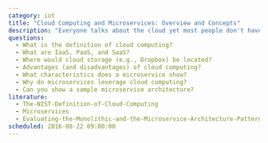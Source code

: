 ```yaml
---
category: iot
title: "Cloud Computing and Microservices: Overview and Concepts"
description: "Everyone talks about the cloud yet most people don't have a proper understand of cloud computing. This talk discusses the most important details and concepts."
questions:
  - What is the definition of cloud computing?
  - What are IaaS, PaaS, and SaaS?
  - Where would cloud storage (e.g., Dropbox) be located?
  - Advantages (and disadvantages) of cloud computing?
  - What characteristics does a microservice show?
  - Why do microservices leverage cloud computing?
  - Can you show a sample microservice architecture?
literature:
  - The-NIST-Definition-of-Cloud-Computing
  - Microservices
  - Evaluating-the-Monolithic-and-the-Microservice-Architecture-Pattern
scheduled: 2016-08-22 09:00:00
---
```

